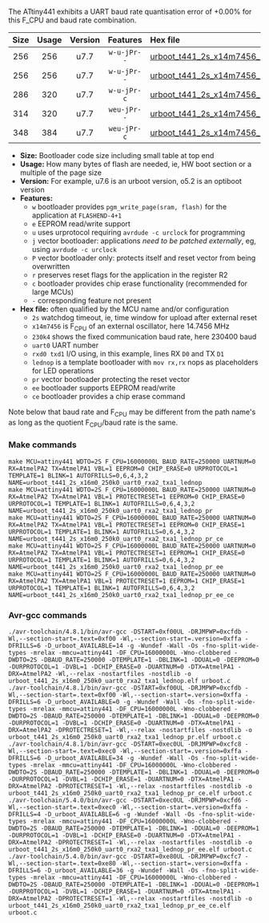 The ATtiny441 exhibits a UART baud rate quantisation error of +0.00% for this F_CPU and baud rate combination.

|Size|Usage|Version|Features|Hex file|
|:-:|:-:|:-:|:-:|:--|
|256|256|u7.7|`w-u-jPr--`|[urboot_t441_2s_x14m7456_230k4_uart0_rxa2_txa1_lednop.hex](https://raw.githubusercontent.com/stefanrueger/urboot.hex/main/u7.7/mcus/attiny441/watchdog_2_s/external_oscillator_x/14m745600_hz/%2B230k4_baud/uart0_rxa2_txa1/lednop/urboot_t441_2s_x14m7456_230k4_uart0_rxa2_txa1_lednop.hex)|
|256|256|u7.7|`w-u-jPr--`|[urboot_t441_2s_x14m7456_230k4_uart0_rxa2_txa1_lednop_pr.hex](https://raw.githubusercontent.com/stefanrueger/urboot.hex/main/u7.7/mcus/attiny441/watchdog_2_s/external_oscillator_x/14m745600_hz/%2B230k4_baud/uart0_rxa2_txa1/lednop/urboot_t441_2s_x14m7456_230k4_uart0_rxa2_txa1_lednop_pr.hex)|
|286|320|u7.7|`w-u-jPr-c`|[urboot_t441_2s_x14m7456_230k4_uart0_rxa2_txa1_lednop_pr_ce.hex](https://raw.githubusercontent.com/stefanrueger/urboot.hex/main/u7.7/mcus/attiny441/watchdog_2_s/external_oscillator_x/14m745600_hz/%2B230k4_baud/uart0_rxa2_txa1/lednop/urboot_t441_2s_x14m7456_230k4_uart0_rxa2_txa1_lednop_pr_ce.hex)|
|314|320|u7.7|`weu-jPr--`|[urboot_t441_2s_x14m7456_230k4_uart0_rxa2_txa1_lednop_pr_ee.hex](https://raw.githubusercontent.com/stefanrueger/urboot.hex/main/u7.7/mcus/attiny441/watchdog_2_s/external_oscillator_x/14m745600_hz/%2B230k4_baud/uart0_rxa2_txa1/lednop/urboot_t441_2s_x14m7456_230k4_uart0_rxa2_txa1_lednop_pr_ee.hex)|
|348|384|u7.7|`weu-jPr-c`|[urboot_t441_2s_x14m7456_230k4_uart0_rxa2_txa1_lednop_pr_ee_ce.hex](https://raw.githubusercontent.com/stefanrueger/urboot.hex/main/u7.7/mcus/attiny441/watchdog_2_s/external_oscillator_x/14m745600_hz/%2B230k4_baud/uart0_rxa2_txa1/lednop/urboot_t441_2s_x14m7456_230k4_uart0_rxa2_txa1_lednop_pr_ee_ce.hex)|

- **Size:** Bootloader code size including small table at top end
- **Usage:** How many bytes of flash are needed, ie, HW boot section or a multiple of the page size
- **Version:** For example, u7.6 is an urboot version, o5.2 is an optiboot version
- **Features:**
  + `w` bootloader provides `pgm_write_page(sram, flash)` for the application at `FLASHEND-4+1`
  + `e` EEPROM read/write support
  + `u` uses urprotocol requiring `avrdude -c urclock` for programming
  + `j` vector bootloader: applications *need to be patched externally*, eg, using `avrdude -c urclock`
  + `P` vector bootloader only: protects itself and reset vector from being overwritten
  + `r` preserves reset flags for the application in the register R2
  + `c` bootloader provides chip erase functionality (recommended for large MCUs)
  + `-` corresponding feature not present
- **Hex file:** often qualified by the MCU name and/or configuration
  + `2s` watchdog timeout, ie, time window for upload after external reset
  + `x14m7456` is F<sub>CPU</sub> of an external oscillator, here 14.7456 MHz
  + `230k4` shows the fixed communication baud rate, here 230400 baud
  + `uart0` UART number
  + `rxd0 txd1` I/O using, in this example, lines RX `D0` and TX `D1`
  + `lednop` is a template bootloader with `mov rx,rx` nops as placeholders for LED operations
  + `pr` vector bootloader protecting the reset vector
  + `ee` bootloader supports EEPROM read/write
  + `ce` bootloader provides a chip erase command


Note below that baud rate and F<sub>CPU</sub> may be different from the path name's as long as the quotient F<sub>CPU</sub>/baud rate is the same.

### Make commands
```
make MCU=attiny441 WDTO=2S F_CPU=16000000L BAUD_RATE=250000 UARTNUM=0 RX=AtmelPA2 TX=AtmelPA1 VBL=1 EEPROM=0 CHIP_ERASE=0 URPROTOCOL=1 TEMPLATE=1 BLINK=1 AUTOFRILLS=0,6,4,3,2 NAME=urboot_t441_2s_x16m0_250k0_uart0_rxa2_txa1_lednop
make MCU=attiny441 WDTO=2S F_CPU=16000000L BAUD_RATE=250000 UARTNUM=0 RX=AtmelPA2 TX=AtmelPA1 VBL=1 PROTECTRESET=1 EEPROM=0 CHIP_ERASE=0 URPROTOCOL=1 TEMPLATE=1 BLINK=1 AUTOFRILLS=0,6,4,3,2 NAME=urboot_t441_2s_x16m0_250k0_uart0_rxa2_txa1_lednop_pr
make MCU=attiny441 WDTO=2S F_CPU=16000000L BAUD_RATE=250000 UARTNUM=0 RX=AtmelPA2 TX=AtmelPA1 VBL=1 PROTECTRESET=1 EEPROM=0 CHIP_ERASE=1 URPROTOCOL=1 TEMPLATE=1 BLINK=1 AUTOFRILLS=0,6,4,3,2 NAME=urboot_t441_2s_x16m0_250k0_uart0_rxa2_txa1_lednop_pr_ce
make MCU=attiny441 WDTO=2S F_CPU=16000000L BAUD_RATE=250000 UARTNUM=0 RX=AtmelPA2 TX=AtmelPA1 VBL=1 PROTECTRESET=1 EEPROM=1 CHIP_ERASE=0 URPROTOCOL=1 TEMPLATE=1 BLINK=1 AUTOFRILLS=0,6,4,3,2 NAME=urboot_t441_2s_x16m0_250k0_uart0_rxa2_txa1_lednop_pr_ee
make MCU=attiny441 WDTO=2S F_CPU=16000000L BAUD_RATE=250000 UARTNUM=0 RX=AtmelPA2 TX=AtmelPA1 VBL=1 PROTECTRESET=1 EEPROM=1 CHIP_ERASE=1 URPROTOCOL=1 TEMPLATE=1 BLINK=1 AUTOFRILLS=0,6,4,3,2 NAME=urboot_t441_2s_x16m0_250k0_uart0_rxa2_txa1_lednop_pr_ee_ce
```

### Avr-gcc commands
```
./avr-toolchain/4.8.1/bin/avr-gcc -DSTART=0xf00UL -DRJMPWP=0xcfdb -Wl,--section-start=.text=0xf00 -Wl,--section-start=.version=0xffa -DFRILLS=6 -D_urboot_AVAILABLE=14 -g -Wundef -Wall -Os -fno-split-wide-types -mrelax -mmcu=attiny441 -DF_CPU=16000000L -Wno-clobbered -DWDTO=2S -DBAUD_RATE=250000 -DTEMPLATE=1 -DBLINK=1 -DDUAL=0 -DEEPROM=0 -DURPROTOCOL=1 -DVBL=1 -DCHIP_ERASE=0 -DUARTNUM=0 -DTX=AtmelPA1 -DRX=AtmelPA2 -Wl,--relax -nostartfiles -nostdlib -o urboot_t441_2s_x16m0_250k0_uart0_rxa2_txa1_lednop.elf urboot.c
./avr-toolchain/4.8.1/bin/avr-gcc -DSTART=0xf00UL -DRJMPWP=0xcfdb -Wl,--section-start=.text=0xf00 -Wl,--section-start=.version=0xffa -DFRILLS=6 -D_urboot_AVAILABLE=0 -g -Wundef -Wall -Os -fno-split-wide-types -mrelax -mmcu=attiny441 -DF_CPU=16000000L -Wno-clobbered -DWDTO=2S -DBAUD_RATE=250000 -DTEMPLATE=1 -DBLINK=1 -DDUAL=0 -DEEPROM=0 -DURPROTOCOL=1 -DVBL=1 -DCHIP_ERASE=0 -DUARTNUM=0 -DTX=AtmelPA1 -DRX=AtmelPA2 -DPROTECTRESET=1 -Wl,--relax -nostartfiles -nostdlib -o urboot_t441_2s_x16m0_250k0_uart0_rxa2_txa1_lednop_pr.elf urboot.c
./avr-toolchain/4.8.1/bin/avr-gcc -DSTART=0xec0UL -DRJMPWP=0xcfc8 -Wl,--section-start=.text=0xec0 -Wl,--section-start=.version=0xffa -DFRILLS=6 -D_urboot_AVAILABLE=34 -g -Wundef -Wall -Os -fno-split-wide-types -mrelax -mmcu=attiny441 -DF_CPU=16000000L -Wno-clobbered -DWDTO=2S -DBAUD_RATE=250000 -DTEMPLATE=1 -DBLINK=1 -DDUAL=0 -DEEPROM=0 -DURPROTOCOL=1 -DVBL=1 -DCHIP_ERASE=1 -DUARTNUM=0 -DTX=AtmelPA1 -DRX=AtmelPA2 -DPROTECTRESET=1 -Wl,--relax -nostartfiles -nostdlib -o urboot_t441_2s_x16m0_250k0_uart0_rxa2_txa1_lednop_pr_ce.elf urboot.c
./avr-toolchain/5.4.0/bin/avr-gcc -DSTART=0xec0UL -DRJMPWP=0xcfd6 -Wl,--section-start=.text=0xec0 -Wl,--section-start=.version=0xffa -DFRILLS=4 -D_urboot_AVAILABLE=6 -g -Wundef -Wall -Os -fno-split-wide-types -mrelax -mmcu=attiny441 -DF_CPU=16000000L -Wno-clobbered -DWDTO=2S -DBAUD_RATE=250000 -DTEMPLATE=1 -DBLINK=1 -DDUAL=0 -DEEPROM=1 -DURPROTOCOL=1 -DVBL=1 -DCHIP_ERASE=0 -DUARTNUM=0 -DTX=AtmelPA1 -DRX=AtmelPA2 -DPROTECTRESET=1 -Wl,--relax -nostartfiles -nostdlib -o urboot_t441_2s_x16m0_250k0_uart0_rxa2_txa1_lednop_pr_ee.elf urboot.c
./avr-toolchain/5.4.0/bin/avr-gcc -DSTART=0xe80UL -DRJMPWP=0xcfc7 -Wl,--section-start=.text=0xe80 -Wl,--section-start=.version=0xffa -DFRILLS=6 -D_urboot_AVAILABLE=36 -g -Wundef -Wall -Os -fno-split-wide-types -mrelax -mmcu=attiny441 -DF_CPU=16000000L -Wno-clobbered -DWDTO=2S -DBAUD_RATE=250000 -DTEMPLATE=1 -DBLINK=1 -DDUAL=0 -DEEPROM=1 -DURPROTOCOL=1 -DVBL=1 -DCHIP_ERASE=1 -DUARTNUM=0 -DTX=AtmelPA1 -DRX=AtmelPA2 -DPROTECTRESET=1 -Wl,--relax -nostartfiles -nostdlib -o urboot_t441_2s_x16m0_250k0_uart0_rxa2_txa1_lednop_pr_ee_ce.elf urboot.c
```

